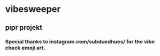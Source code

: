 # vibesweeper
## pipr projekt
### Special thanks to instagram.com/subduedhues/ for the vibe check emoji art.
